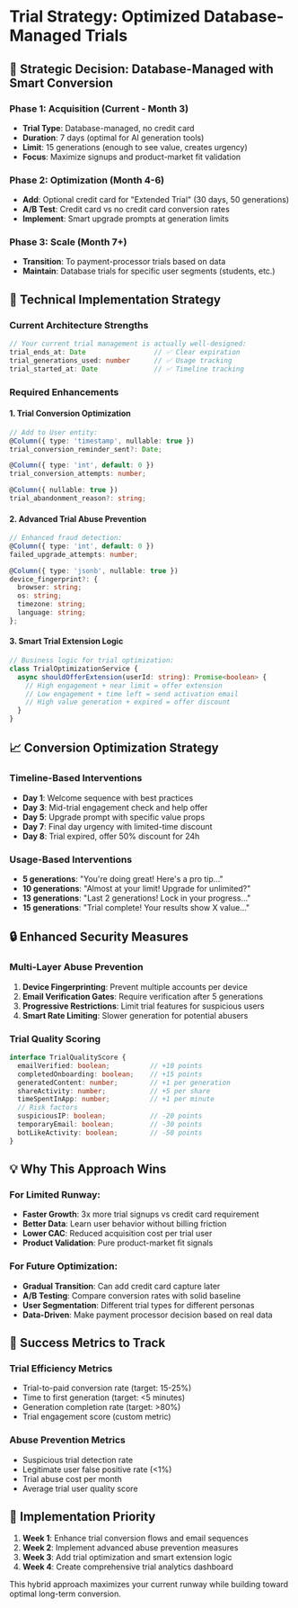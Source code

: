 # Trial Strategy: Optimized Database-Managed Trials

## 🎯 **Strategic Decision: Database-Managed with Smart Conversion**

### **Phase 1: Acquisition (Current - Month 3)**
- **Trial Type**: Database-managed, no credit card
- **Duration**: 7 days (optimal for AI generation tools)
- **Limit**: 15 generations (enough to see value, creates urgency)
- **Focus**: Maximize signups and product-market fit validation

### **Phase 2: Optimization (Month 4-6)**
- **Add**: Optional credit card for "Extended Trial" (30 days, 50 generations)
- **A/B Test**: Credit card vs no credit card conversion rates
- **Implement**: Smart upgrade prompts at generation limits

### **Phase 3: Scale (Month 7+)**
- **Transition**: To payment-processor trials based on data
- **Maintain**: Database trials for specific user segments (students, etc.)

## 🔧 **Technical Implementation Strategy**

### **Current Architecture Strengths**
```typescript
// Your current trial management is actually well-designed:
trial_ends_at: Date                 // ✅ Clear expiration
trial_generations_used: number      // ✅ Usage tracking  
trial_started_at: Date              // ✅ Timeline tracking
```

### **Required Enhancements**

#### 1. **Trial Conversion Optimization**
```typescript
// Add to User entity:
@Column({ type: 'timestamp', nullable: true })
trial_conversion_reminder_sent?: Date;

@Column({ type: 'int', default: 0 })
trial_conversion_attempts: number;

@Column({ nullable: true })
trial_abandonment_reason?: string;
```

#### 2. **Advanced Trial Abuse Prevention**
```typescript
// Enhanced fraud detection:
@Column({ type: 'int', default: 0 })
failed_upgrade_attempts: number;

@Column({ type: 'jsonb', nullable: true })
device_fingerprint?: {
  browser: string;
  os: string;
  timezone: string;
  language: string;
};
```

#### 3. **Smart Trial Extension Logic**
```typescript
// Business logic for trial optimization:
class TrialOptimizationService {
  async shouldOfferExtension(userId: string): Promise<boolean> {
    // High engagement + near limit = offer extension
    // Low engagement + time left = send activation email
    // High value generation + expired = offer discount
  }
}
```

## 📈 **Conversion Optimization Strategy**

### **Timeline-Based Interventions**
- **Day 1**: Welcome sequence with best practices
- **Day 3**: Mid-trial engagement check and help offer
- **Day 5**: Upgrade prompt with specific value props
- **Day 7**: Final day urgency with limited-time discount
- **Day 8**: Trial expired, offer 50% discount for 24h

### **Usage-Based Interventions**
- **5 generations**: "You're doing great! Here's a pro tip..."
- **10 generations**: "Almost at your limit! Upgrade for unlimited?"
- **13 generations**: "Last 2 generations! Lock in your progress..."
- **15 generations**: "Trial complete! Your results show X value..."

## 🔒 **Enhanced Security Measures**

### **Multi-Layer Abuse Prevention**
1. **Device Fingerprinting**: Prevent multiple accounts per device
2. **Email Verification Gates**: Require verification after 5 generations
3. **Progressive Restrictions**: Limit trial features for suspicious users
4. **Smart Rate Limiting**: Slower generation for potential abusers

### **Trial Quality Scoring**
```typescript
interface TrialQualityScore {
  emailVerified: boolean;          // +10 points
  completedOnboarding: boolean;    // +15 points  
  generatedContent: number;        // +1 per generation
  shareActivity: number;           // +5 per share
  timeSpentInApp: number;          // +1 per minute
  // Risk factors
  suspiciousIP: boolean;           // -20 points
  temporaryEmail: boolean;         // -30 points
  botLikeActivity: boolean;        // -50 points
}
```

## 💡 **Why This Approach Wins**

### **For Limited Runway:**
- **Faster Growth**: 3x more trial signups vs credit card requirement
- **Better Data**: Learn user behavior without billing friction
- **Lower CAC**: Reduced acquisition cost per trial user
- **Product Validation**: Pure product-market fit signals

### **For Future Optimization:**
- **Gradual Transition**: Can add credit card capture later
- **A/B Testing**: Compare conversion rates with solid baseline
- **User Segmentation**: Different trial types for different personas
- **Data-Driven**: Make payment processor decision based on real data

## 🎯 **Success Metrics to Track**

### **Trial Efficiency Metrics**
- Trial-to-paid conversion rate (target: 15-25%)
- Time to first generation (target: <5 minutes)
- Generation completion rate (target: >80%)
- Trial engagement score (custom metric)

### **Abuse Prevention Metrics**
- Suspicious trial detection rate
- Legitimate user false positive rate (<1%)
- Trial abuse cost per month
- Average trial user quality score

## 🚀 **Implementation Priority**

1. **Week 1**: Enhance trial conversion flows and email sequences
2. **Week 2**: Implement advanced abuse prevention measures
3. **Week 3**: Add trial optimization and smart extension logic
4. **Week 4**: Create comprehensive trial analytics dashboard

This hybrid approach maximizes your current runway while building toward optimal long-term conversion.
